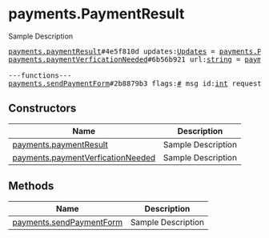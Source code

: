 # payments.PaymentResult

Sample Description

<pre>
<a href="../constructor/payments.paymentResult">payments.paymentResult</a>#4e5f810d updates:<a href="../type/Updates.md">Updates</a> = <a href="../type/payments.PaymentResult.md">payments.PaymentResult</a>;
<a href="../constructor/payments.paymentVerficationNeeded">payments.paymentVerficationNeeded</a>#6b56b921 url:<a href="../type/string.md">string</a> = <a href="../type/payments.PaymentResult.md">payments.PaymentResult</a>;

---functions---
<a href="../method/payments.sendPaymentForm">payments.sendPaymentForm</a>#2b8879b3 flags:<a href="../type/#.md">#</a> msg_id:<a href="../type/int.md">int</a> requested_info_id:flags.0?<a href="../type/string.md">string</a> shipping_option_id:flags.1?<a href="../type/string.md">string</a> credentials:<a href="../type/InputPaymentCredentials.md">InputPaymentCredentials</a> = <a href="../type/payments.PaymentResult.md">payments.PaymentResult</a>;
</pre>

## Constructors

| Name | Description |
|------|-------------|
| [payments.paymentResult](../constructor/payments.paymentResult.md) | Sample Description |
| [payments.paymentVerficationNeeded](../constructor/payments.paymentVerficationNeeded.md) | Sample Description |

## Methods

| Name | Description |
|------|-------------|
| [payments.sendPaymentForm](../method/payments.sendPaymentForm.md) | Sample Description |
